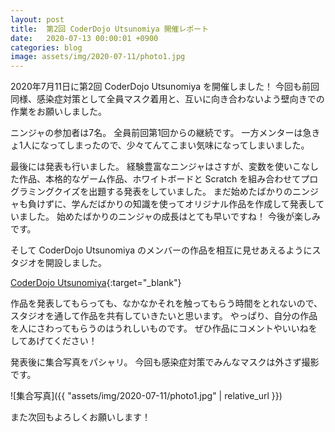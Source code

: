 ```yaml
---
layout: post
title:  第2回 CoderDojo Utsunomiya 開催レポート
date:   2020-07-13 00:00:01 +0900
categories: blog
image: assets/img/2020-07-11/photo1.jpg
---
```


2020年7月11日に第2回 CoderDojo Utsunomiya を開催しました！
今回も前回同様、感染症対策として全員マスク着用と、互いに向き合わないよう壁向きでの作業をお願いしました。

ニンジャの参加者は7名。
全員前回第1回からの継続です。
一方メンターは急きょ1人になってしまったので、少々てんてこまい気味になってしまいました。

最後には発表も行いました。
経験豊富なニンジャはさすが、変数を使いこなした作品、本格的なゲーム作品、ホワイトボードと Scratch を組み合わせてプログラミングクイズを出題する発表をしていました。
まだ始めたばかりのニンジャも負けずに、学んだばかりの知識を使ってオリジナル作品を作成して発表していました。
始めたばかりのニンジャの成長はとても早いですね！
今後が楽しみです。

そして CoderDojo Utsunomiya のメンバーの作品を相互に見せあえるようにスタジオを開設しました。

[CoderDojo Utsunomiya](https://scratch.mit.edu/studios/27134610/){:target="_blank"}

作品を発表してもらっても、なかなかそれを触ってもらう時間をとれないので、スタジオを通して作品を共有していきたいと思います。
やっぱり、自分の作品を人にさわってもらうのはうれしいものです。
ぜひ作品にコメントやいいねをしてあげてください！

発表後に集合写真をパシャリ。
今回も感染症対策でみんなマスクは外さず撮影です。

![集合写真]({{ "assets/img/2020-07-11/photo1.jpg" | relative_url }})

また次回もよろしくお願いします！
